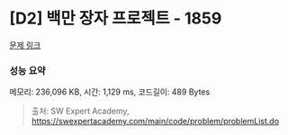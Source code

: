 # [D2] 백만 장자 프로젝트 - 1859 

[문제 링크](https://swexpertacademy.com/main/code/problem/problemDetail.do?contestProbId=AV5LrsUaDxcDFAXc) 

### 성능 요약

메모리: 236,096 KB, 시간: 1,129 ms, 코드길이: 489 Bytes



> 출처: SW Expert Academy, https://swexpertacademy.com/main/code/problem/problemList.do